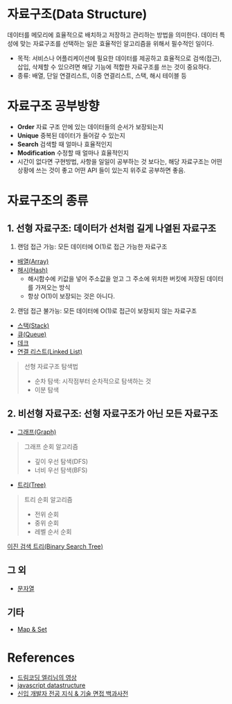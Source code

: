 # 자료구조(Data Structure)

데이터를 메모리에 효율적으로 배치하고 저장하고 관리하는 방법을 의미한다. 데이터 특성에 맞는 자료구조를 선택하는 일은 효율적인 알고리즘을 위해서 필수적인 일이다.

- 목적: 서비스나 어플리케이션에 필요한 데이터를 제공하고 효율적으로 검색(접근), 삽입, 삭제할 수 있으려면 해당 기능에 적합한 자료구조를 쓰는 것이 중요하다.
- 종류: 배열, 단일 연결리스트, 이중 연결리스트, 스택, 해시 테이블 등

# 자료구조 공부방향

- **Order** 자료 구조 안에 있는 데이터들의 순서가 보장되는지
- **Unique** 중복된 데이터가 들어갈 수 있는지
- **Search** 검색할 때 얼마나 효율적인지
- **Modification** 수정할 때 얼마나 효율적인지
- 시간이 없다면 구현방법, 사항을 일일이 공부하는 것 보다는, 해당 자료구조는 어떤 상황에 쓰는 것이 좋고 어떤 API 들이 있는지 위주로 공부하면 좋음.

# 자료구조의 종류

## 1. 선형 자료구조: 데이터가 선처럼 길게 나열된 자료구조

1. 랜덤 접근 가능: 모든 데이터에 O(1)로 접근 가능한 자료구조

- [배열(Array)]()
- [해시(Hash)]()
  - 해시함수에 키값을 넣어 주소값을 얻고 그 주소에 위치한 버킷에 저장된 데이터를 가져오는 방식
  - 항상 O(1)이 보장되는 것은 아니다.

2. 랜덤 접근 불가능: 모든 데이터에 O(1)로 접근이 보장되지 않는 자료구조

- [스택(Stack)]('./Stack_Queue.md')
- [큐(Queue)]('./Stack_Queue.md')
- [데크]()
- [연결 리스트(Linked List)]()

> 선형 자료구조 탐색법
>
> - 순차 탐색: 시작점부터 순차적으로 탐색하는 것
> - 이분 탐색

## 2. 비선형 자료구조: 선형 자료구조가 아닌 모든 자료구조

- [그래프(Graph)]()

> 그래프 순회 알고리즘
>
> - 깊이 우선 탐색(DFS)
> - 너비 우선 탐색(BFS)

- [트리(Tree)]()

> 트리 순회 알고리즘
>
> - 전위 순회
> - 중위 순회
> - 레벨 순서 순회

[이진 검색 트리(Binary Search Tree)]()

## 그 외

- [문자열]()

## 기타

- [Map & Set]()

# References

- [드림코딩 엘리님의 영상](https://www.youtube.com/watch?v=okHGRlgR8ps&feature=youtu.be)
- [javascript datastructure](https://velog.io/@yujo/JS%ED%80%B5-%EC%A0%95%EB%A0%ACQuick-Sort)
- [신입 개발자 전공 지식 & 기술 면접 백과사전](https://github.com/gyoogle/tech-interview-for-developer)
